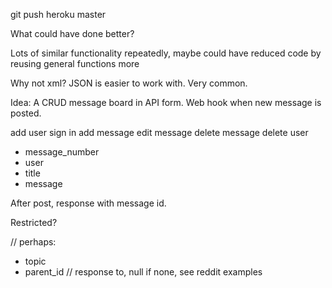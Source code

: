 git push heroku master

What could have done better?

Lots of similar functionality repeatedly, maybe could have reduced code by reusing general functions more

Why not xml? JSON is easier to work with. Very common. 

Idea: A CRUD message board in API form. Web hook when new message is posted. 

add user
sign in
add message
edit message
delete message
delete user

* message_number
* user
* title
* message

After post, response with message id.

Restricted?

// perhaps:
* topic
* parent_id // response to, null if none, see reddit examples

